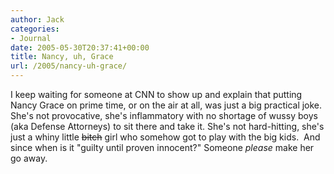 ```yaml
---
author: Jack
categories:
- Journal
date: 2005-05-30T20:37:41+00:00
title: Nancy, uh, Grace
url: /2005/nancy-uh-grace/
---
```


I keep waiting for someone at CNN to show up and explain that putting Nancy Grace on prime time, or on the air at all, was just a big practical joke. She's not provocative, she's inflammatory with no shortage of wussy boys (aka Defense Attorneys) to sit there and take it. She's not hard-hitting, she's just a whiny little <del>bitch</del> girl who somehow got to play with the big kids.&nbsp; And since when is it "guilty until proven innocent?" Someone _please_ make her go away.